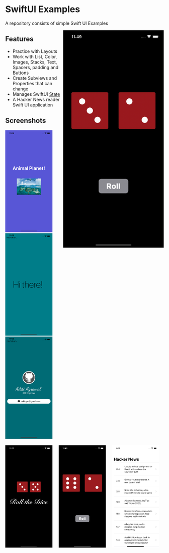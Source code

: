 # SwiftUI Examples

A repository consists of simple Swift UI Examples

<img src="/Documentation/dice.gif" alt="App Quick View" width="320" height="690" align="right">

## Features

- Practice with Layouts
- Work with List, Color, Images, Stacks, Text, Spacers, padding and Buttons
- Create Subviews and Properties that can change
- Manages SwiftUI [State](https://developer.apple.com/documentation/swiftui/state)
- A Hacker News reader Swift UI application


## Screenshots

<p float="left"> 
<img src="/Documentation/image_0.png" width="150"> &nbsp &nbsp
<img src="/Documentation/image_1.png" width="150"> &nbsp &nbsp  
<img src="/Documentation/image_2.png" width="150"> <br /> <br />
<img src="/Documentation/image_3.png" width="150"> &nbsp &nbsp
<img src="/Documentation/image_4.png" width="150"> &nbsp &nbsp
<img src="/Documentation/image_5.png" width="150"> 
</p>

